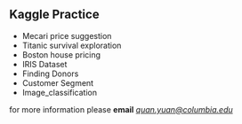 ## Kaggle Practice

* Mecari price suggestion
* Titanic survival exploration
* Boston house pricing
* IRIS Dataset
* Finding Donors
* Customer Segment
* Image_classification

for more information please **email** *quan.yuan@columbia.edu*